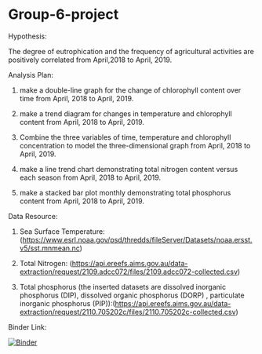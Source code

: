 # Group-6-project
Hypothesis:

The degree of eutrophication and the frequency of agricultural activities are positively correlated from April,2018 to April, 2019.

Analysis Plan:

1. make a double-line graph for the change of chlorophyll content over time from April, 2018 to April, 2019.

2. make a trend diagram for changes in temperature and chlorophyll content from April, 2018 to April, 2019.

3. Combine the three variables of time, temperature and chlorophyll concentration to model the three-dimensional graph from April, 2018 to April, 2019.

4. make a line trend chart demonstrating total nitrogen content versus each season from April, 2018 to April, 2019.

5. make a stacked bar plot monthly demonstrating total phosphorus content from April, 2018 to April, 2019.


Data Resource:

1. Sea Surface Temperature: (https://www.esrl.noaa.gov/psd/thredds/fileServer/Datasets/noaa.ersst.v5/sst.mnmean.nc)

2. Total Nitrogen: (https://api.ereefs.aims.gov.au/data-extraction/request/2109.adcc072/files/2109.adcc072-collected.csv)

3. Total phosphorus (the inserted datasets are dissolved inorganic phosphorus (DIP), dissolved organic phosphorus (DORP) , particulate inorganic phosphorus (PIP)):(https://api.ereefs.aims.gov.au/data-extraction/request/2110.705202c/files/2110.705202c-collected.csv)

Binder Link:

[![Binder](https://mybinder.org/badge_logo.svg)](https://mybinder.org/v2/gh/Utime17chifan8/Group-6-project/main)
